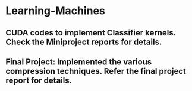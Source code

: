 # Learning-Machines

## CUDA codes to implement Classifier kernels. Check the Miniproject reports for details.

## Final Project: Implemented the various compression techniques. Refer the final project report for details.